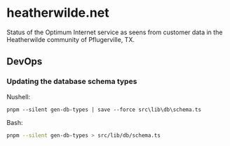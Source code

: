# heatherwilde.net

Status of the Optimum Internet service as seens from customer data in
the Heatherwilde community of Pflugerville, TX.

## DevOps

### Updating the database schema types

Nushell:

```nushell
pnpm --silent gen-db-types | save --force src\lib\db\schema.ts
```

Bash:

```bash
pnpm --silent gen-db-types > src/lib/db/schema.ts
```
